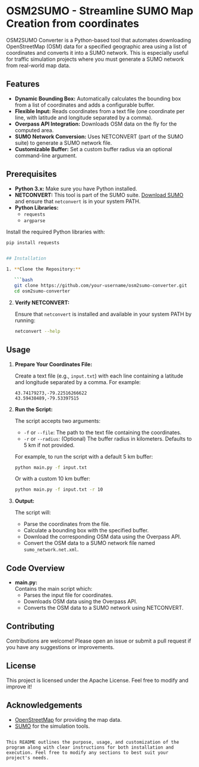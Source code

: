 # OSM2SUMO - Streamline SUMO Map Creation from coordinates

OSM2SUMO Converter is a Python-based tool that automates downloading OpenStreetMap (OSM) data for a specified geographic area using a list of coordinates and converts it into a SUMO network. This is especially useful for traffic simulation projects where you must generate a SUMO network from real-world map data.

## Features

- **Dynamic Bounding Box:** Automatically calculates the bounding box from a list of coordinates and adds a configurable buffer.
- **Flexible Input:** Reads coordinates from a text file (one coordinate per line, with latitude and longitude separated by a comma).
- **Overpass API Integration:** Downloads OSM data on the fly for the computed area.
- **SUMO Network Conversion:** Uses NETCONVERT (part of the SUMO suite) to generate a SUMO network file.
- **Customizable Buffer:** Set a custom buffer radius via an optional command-line argument.

## Prerequisites

- **Python 3.x:** Make sure you have Python installed.
- **NETCONVERT:** This tool is part of the SUMO suite. [Download SUMO](https://www.eclipse.org/sumo/) and ensure that `netconvert` is in your system PATH.
- **Python Libraries:**
  - `requests`
  - `argparse`

Install the required Python libraries with:

```bash
pip install requests


## Installation

1. **Clone the Repository:**

   ```bash
   git clone https://github.com/your-username/osm2sumo-converter.git
   cd osm2sumo-converter
   ```

2. **Verify NETCONVERT:**

   Ensure that `netconvert` is installed and available in your system PATH by running:

   ```bash
   netconvert --help
   ```

## Usage

1. **Prepare Your Coordinates File:**

   Create a text file (e.g., `input.txt`) with each line containing a latitude and longitude separated by a comma. For example:

   ```
   43.74179273,-79.22516266622
   43.59438489,-79.53397515
   ```

2. **Run the Script:**

   The script accepts two arguments:
   
   - `-f` or `--file`: The path to the text file containing the coordinates.
   - `-r` or `--radius`: (Optional) The buffer radius in kilometers. Defaults to 5 km if not provided.

   For example, to run the script with a default 5 km buffer:

   ```bash
   python main.py -f input.txt
   ```

   Or with a custom 10 km buffer:

   ```bash
   python main.py -f input.txt -r 10
   ```

3. **Output:**

   The script will:
   - Parse the coordinates from the file.
   - Calculate a bounding box with the specified buffer.
   - Download the corresponding OSM data using the Overpass API.
   - Convert the OSM data to a SUMO network file named `sumo_network.net.xml`.

## Code Overview

- **main.py:**  
  Contains the main script which:
  - Parses the input file for coordinates.
  - Downloads OSM data using the Overpass API.
  - Converts the OSM data to a SUMO network using NETCONVERT.

## Contributing

Contributions are welcome! Please open an issue or submit a pull request if you have any suggestions or improvements.

## License

This project is licensed under the Apache License. Feel free to modify and improve it!

## Acknowledgements

- [OpenStreetMap](https://www.openstreetmap.org/) for providing the map data.
- [SUMO](https://www.eclipse.org/sumo/) for the simulation tools.
```

This README outlines the purpose, usage, and customization of the program along with clear instructions for both installation and execution. Feel free to modify any sections to best suit your project's needs.
